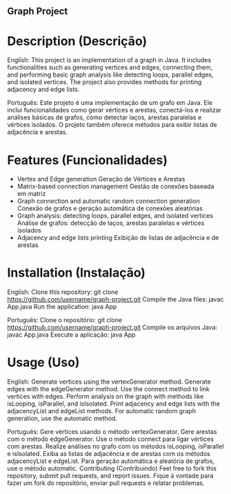 ## Graph Project
#  Description (Descrição)
English:
This project is an implementation of a graph in Java. It includes functionalities such as generating vertices and edges, connecting them, and performing basic graph analysis like detecting loops, parallel edges, and isolated vertices. The project also provides methods for printing adjacency and edge lists.

Português:
Este projeto é uma implementação de um grafo em Java. Ele inclui funcionalidades como gerar vértices e arestas, conectá-los e realizar análises básicas de grafos, como detectar laços, arestas paralelas e vértices isolados. O projeto também oferece métodos para exibir listas de adjacência e arestas.

# Features (Funcionalidades)
- Vertex and Edge generation
    Geração de Vértices e Arestas
- Matrix-based connection management
    Gestão de conexões baseada em matriz
- Graph connection and automatic random connection generation
    Conexão de grafos e geração automática de conexões aleatórias
- Graph analysis: detecting loops, parallel edges, and isolated vertices
    Análise de grafos: detecção de laços, arestas paralelas e vértices isolados
- Adjacency and edge lists printing
    Exibição de listas de adjacência e de arestas

# Installation (Instalação)
English:
Clone this repository:
git clone https://github.com/username/graph-project.git
Compile the Java files:
javac App.java
Run the application:
java App

Português:
Clone o repositório:
git clone https://github.com/username/graph-project.git
Compile os arquivos Java:
javac App.java
Execute a aplicação:
java App

# Usage (Uso)
English:
Generate vertices using the vertexGenerator method.
Generate edges with the edgeGenerator method.
Use the connect method to link vertices with edges.
Perform analysis on the graph with methods like isLooping, isParallel, and isIsolated.
Print adjacency and edge lists with the adjacencyList and edgeList methods.
For automatic random graph generation, use the automatic method.

Português:
Gere vértices usando o método vertexGenerator.
Gere arestas com o método edgeGenerator.
Use o método connect para ligar vértices com arestas.
Realize análises no grafo com os métodos isLooping, isParallel e isIsolated.
Exiba as listas de adjacência e de arestas com os métodos adjacencyList e edgeList.
Para geração automática e aleatória de grafos, use o método automatic.
Contributing (Contribuindo)
Feel free to fork this repository, submit pull requests, and report issues.
Fique à vontade para fazer um fork do repositório, enviar pull requests e relatar problemas.